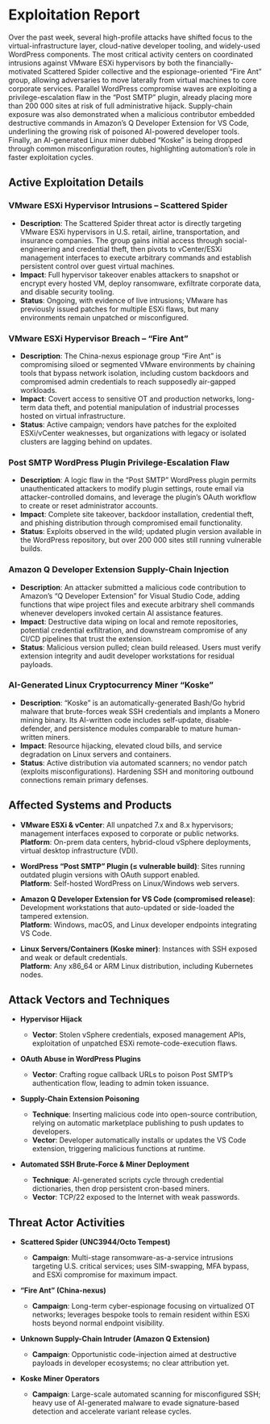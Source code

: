 # Exploitation Report

Over the past week, several high-profile attacks have shifted focus to the virtual-infrastructure layer, cloud-native developer tooling, and widely-used WordPress components. The most critical activity centers on coordinated intrusions against VMware ESXi hypervisors by both the financially-motivated Scattered Spider collective and the espionage-oriented “Fire Ant” group, allowing adversaries to move laterally from virtual machines to core corporate services. Parallel WordPress compromise waves are exploiting a privilege-escalation flaw in the “Post SMTP” plugin, already placing more than 200 000 sites at risk of full administrative hijack. Supply-chain exposure was also demonstrated when a malicious contributor embedded destructive commands in Amazon’s Q Developer Extension for VS Code, underlining the growing risk of poisoned AI-powered developer tools. Finally, an AI-generated Linux miner dubbed “Koske” is being dropped through common misconfiguration routes, highlighting automation’s role in faster exploitation cycles.

## Active Exploitation Details

### VMware ESXi Hypervisor Intrusions – Scattered Spider
- **Description**: The Scattered Spider threat actor is directly targeting VMware ESXi hypervisors in U.S. retail, airline, transportation, and insurance companies. The group gains initial access through social-engineering and credential theft, then pivots to vCenter/ESXi management interfaces to execute arbitrary commands and establish persistent control over guest virtual machines.  
- **Impact**: Full hypervisor takeover enables attackers to snapshot or encrypt every hosted VM, deploy ransomware, exfiltrate corporate data, and disable security tooling.  
- **Status**: Ongoing, with evidence of live intrusions; VMware has previously issued patches for multiple ESXi flaws, but many environments remain unpatched or misconfigured.  

### VMware ESXi Hypervisor Breach – “Fire Ant”
- **Description**: The China-nexus espionage group “Fire Ant” is compromising siloed or segmented VMware environments by chaining tools that bypass network isolation, including custom backdoors and compromised admin credentials to reach supposedly air-gapped workloads.  
- **Impact**: Covert access to sensitive OT and production networks, long-term data theft, and potential manipulation of industrial processes hosted on virtual infrastructure.  
- **Status**: Active campaign; vendors have patches for the exploited ESXi/vCenter weaknesses, but organizations with legacy or isolated clusters are lagging behind on updates.  

### Post SMTP WordPress Plugin Privilege-Escalation Flaw
- **Description**: A logic flaw in the “Post SMTP” WordPress plugin permits unauthenticated attackers to modify plugin settings, route email via attacker-controlled domains, and leverage the plugin’s OAuth workflow to create or reset administrator accounts.  
- **Impact**: Complete site takeover, backdoor installation, credential theft, and phishing distribution through compromised email functionality.  
- **Status**: Exploits observed in the wild; updated plugin version available in the WordPress repository, but over 200 000 sites still running vulnerable builds.  

### Amazon Q Developer Extension Supply-Chain Injection
- **Description**: An attacker submitted a malicious code contribution to Amazon’s “Q Developer Extension” for Visual Studio Code, adding functions that wipe project files and execute arbitrary shell commands whenever developers invoked certain AI assistance features.  
- **Impact**: Destructive data wiping on local and remote repositories, potential credential exfiltration, and downstream compromise of any CI/CD pipelines that trust the extension.  
- **Status**: Malicious version pulled; clean build released. Users must verify extension integrity and audit developer workstations for residual payloads.  

### AI-Generated Linux Cryptocurrency Miner “Koske”
- **Description**: “Koske” is an automatically-generated Bash/Go hybrid malware that brute-forces weak SSH credentials and implants a Monero mining binary. Its AI-written code includes self-update, disable-defender, and persistence modules comparable to mature human-written miners.  
- **Impact**: Resource hijacking, elevated cloud bills, and service degradation on Linux servers and containers.  
- **Status**: Active distribution via automated scanners; no vendor patch (exploits misconfigurations). Hardening SSH and monitoring outbound connections remain primary defenses.  

## Affected Systems and Products

- **VMware ESXi & vCenter**: All unpatched 7.x and 8.x hypervisors; management interfaces exposed to corporate or public networks.  
  **Platform**: On-prem data centers, hybrid-cloud vSphere deployments, virtual desktop infrastructure (VDI).  

- **WordPress “Post SMTP” Plugin (≤ vulnerable build)**: Sites running outdated plugin versions with OAuth support enabled.  
  **Platform**: Self-hosted WordPress on Linux/Windows web servers.  

- **Amazon Q Developer Extension for VS Code (compromised release)**: Development workstations that auto-updated or side-loaded the tampered extension.  
  **Platform**: Windows, macOS, and Linux developer endpoints integrating VS Code.  

- **Linux Servers/Containers (Koske miner)**: Instances with SSH exposed and weak or default credentials.  
  **Platform**: Any x86_64 or ARM Linux distribution, including Kubernetes nodes.  

## Attack Vectors and Techniques

- **Hypervisor Hijack**  
  - **Vector**: Stolen vSphere credentials, exposed management APIs, exploitation of unpatched ESXi remote-code-execution flaws.  

- **OAuth Abuse in WordPress Plugins**  
  - **Vector**: Crafting rogue callback URLs to poison Post SMTP’s authentication flow, leading to admin token issuance.  

- **Supply-Chain Extension Poisoning**  
  - **Technique**: Inserting malicious code into open-source contribution, relying on automatic marketplace publishing to push updates to developers.  
  - **Vector**: Developer automatically installs or updates the VS Code extension, triggering malicious functions at runtime.  

- **Automated SSH Brute-Force & Miner Deployment**  
  - **Technique**: AI-generated scripts cycle through credential dictionaries, then drop persistent cron-based miners.  
  - **Vector**: TCP/22 exposed to the Internet with weak passwords.  

## Threat Actor Activities

- **Scattered Spider (UNC3944/Octo Tempest)**  
  - **Campaign**: Multi-stage ransomware-as-a-service intrusions targeting U.S. critical services; uses SIM-swapping, MFA bypass, and ESXi compromise for maximum impact.  

- **“Fire Ant” (China-nexus)**  
  - **Campaign**: Long-term cyber-espionage focusing on virtualized OT networks; leverages bespoke tools to remain resident within ESXi hosts beyond normal endpoint visibility.  

- **Unknown Supply-Chain Intruder (Amazon Q Extension)**  
  - **Campaign**: Opportunistic code-injection aimed at destructive payloads in developer ecosystems; no clear attribution yet.  

- **Koske Miner Operators**  
  - **Campaign**: Large-scale automated scanning for misconfigured SSH; heavy use of AI-generated malware to evade signature-based detection and accelerate variant release cycles.  

